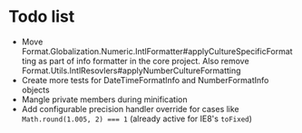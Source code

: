 # Todo list

- Move Format.Globalization.Numeric.IntlFormatter#applyCultureSpecificFormatting as part of info formatter in the core project.
Also remove Format.Utils.IntlResovlers#applyNumberCultureFormatting
- Create more tests for DateTimeFormatInfo and NumberFormatInfo objects
- Mangle private members during minification
- Add configurable precision handler override for cases like `Math.round(1.005, 2) === 1` (already active for IE8's `toFixed`)
